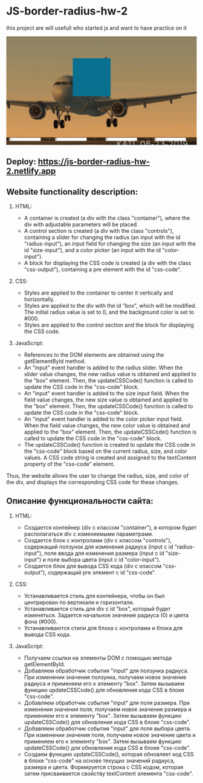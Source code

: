 # JS-border-radius-hw-2
this project are will usefull who started js and want to have practice on it 

![Image alt](https://github.com/AndyMagwayer/JS-border-radius-hw-2/blob/main/Screenshot%202023-09-09%20161934.png)

## Deploy: https://js-border-radius-hw-2.netlify.app

## Website functionality description:


1. HTML:
   - A container is created (a div with the class "container"), where the div with adjustable parameters will be placed.
   - A control section is created (a div with the class "controls"), containing a slider for changing the radius (an input with the id "radius-input"), an input field for changing the size (an input with the id "size-input"), and a color picker (an input with the id "color-input").
   - A block for displaying the CSS code is created (a div with the class "css-output"), containing a pre element with the id "css-code".



2. CSS:
   - Styles are applied to the container to center it vertically and horizontally.
   - Styles are applied to the div with the id "box", which will be modified. The initial radius value is set to 0, and the background color is set to #000.
   - Styles are applied to the control section and the block for displaying the CSS code.

3. JavaScript:
   - References to the DOM elements are obtained using the getElementById method.
   - An "input" event handler is added to the radius slider. When the slider value changes, the new radius value is obtained and applied to the "box" element. Then, the updateCSSCode() function is called to update the CSS code in the "css-code" block.
   - An "input" event handler is added to the size input field. When the field value changes, the new size value is obtained and applied to the "box" element. Then, the updateCSSCode() function is called to update the CSS code in the "css-code" block.
   - An "input" event handler is added to the color picker input field. When the field value changes, the new color value is obtained and applied to the "box" element. Then, the updateCSSCode() function is called to update the CSS code in the "css-code" block.
   - The updateCSSCode() function is created to update the CSS code in the "css-code" block based on the current radius, size, and color values. A CSS code string is created and assigned to the textContent property of the "css-code" element.

Thus, the website allows the user to change the radius, size, and color of the div, and displays the corresponding CSS code for these changes.

## Описание функциональности сайта: 
1. HTML:
   - Создается контейнер (div с классом "container"), в котором будет располагаться div с изменяемыми параметрами.
   - Создается блок с контролами (div с классом "controls"), содержащий ползунок для изменения радиуса (input с id "radius-input"), поле ввода для изменения размера (input с id "size-input") и поле выбора цвета (input с id "color-input").
   - Создается блок для вывода CSS кода (div с классом "css-output"), содержащий pre элемент с id "css-code".

2. CSS:
   - Устанавливается стиль для контейнера, чтобы он был центрирован по вертикали и горизонтали.
   - Устанавливается стиль для div с id "box", который будет изменяться. Задается начальное значение радиуса (0) и цвета фона (#000).
   - Устанавливаются стили для блока с контролами и блока для вывода CSS кода.

3. JavaScript:
   - Получаем ссылки на элементы DOM с помощью метода getElementById.
   - Добавляем обработчик события "input" для ползунка радиуса. При изменении значения ползунка, получаем новое значение радиуса и применяем его к элементу "box". Затем вызываем функцию updateCSSCode() для обновления кода CSS в блоке "css-code".
   - Добавляем обработчик события "input" для поля размера. При изменении значения поля, получаем новое значение размера и применяем его к элементу "box". Затем вызываем функцию updateCSSCode() для обновления кода CSS в блоке "css-code".
   - Добавляем обработчик события "input" для поля выбора цвета. При изменении значения поля, получаем новое значение цвета и применяем его к элементу "box". Затем вызываем функцию updateCSSCode() для обновления кода CSS в блоке "css-code".
   - Создаем функцию updateCSSCode(), которая обновляет код CSS в блоке "css-code" на основе текущих значений радиуса, размера и цвета. Формируется строка с CSS кодом, которая затем присваивается свойству textContent элемента "css-code".

